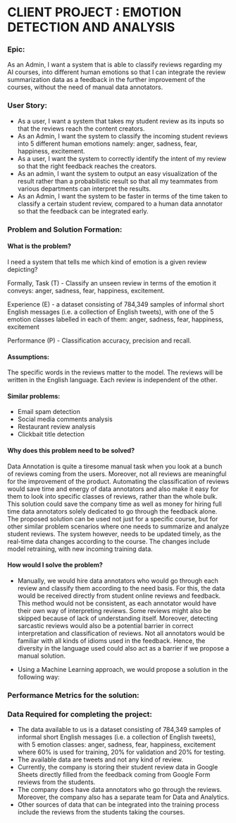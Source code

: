 # **CLIENT PROJECT : EMOTION DETECTION AND ANALYSIS**

### **Epic**:

As an Admin, I want a system that is able to classify reviews regarding my AI courses, into different human emotions so that I can integrate the review summarization data as a feedback in the further improvement of the courses, without the need of manual data annotators.

### **User Story**:

- As a user, I want a system that takes my student review as its inputs so that the reviews reach the content creators.
- As an Admin, I want the system to classify the incoming student reviews into 5 different human emotions namely: anger, sadness, fear, happiness, excitement.
- As a user, I want the system to correctly identify the intent of my review so that the right feedback reaches the creators.
- As an admin, I want the system to output an easy visualization of the result rather than a probabilistic result so that all my teammates from various departments can interpret the results.
- As an Admin, I want the system to be faster in terms of the time taken to classify a certain student review, compared to a human data annotator so that the feedback can be integrated early.


### **Problem and Solution Formation**:

#### What is the problem?
I need a system that tells me which kind of emotion is a given review depicting?


Formally, Task (T) - Classify an unseen review in terms of the emotion it conveys: anger, sadness, fear, happiness, excitement.

Experience (E) - a dataset consisting of 784,349 samples of informal short English messages (i.e. a collection of English tweets), with one of the 5 emotion classes labelled in each of them: anger, sadness, fear, happiness, excitement

Performance (P) - Classification accuracy, precision and recall.

#### Assumptions:

The specific words in the reviews matter to the model.
The reviews will be written in the English language.
Each review is independent of the other.


#### Similar problems:
- Email spam detection
- Social media comments analysis
- Restaurant review analysis
- Clickbait title detection

#### Why does this problem need to be solved?
 Data Annotation is quite a tiresome manual task when you look at a bunch of reviews coming from the users. Moreover, not all reviews are meaningful for the improvement of the product. Automating the classification of reviews would save time and energy of data annotators and also make it easy for them to look into specific classes of reviews, rather than the whole bulk.
This solution could save the company time as well as money for hiring full time data annotators solely dedicated to go through the feedback alone.
The proposed solution can be used not just for a specific course, but for other similar problem scenarios where one needs to summarize and analyze student reviews.
The system however, needs to be updated timely, as the real-time data changes according to the course. The changes include model retraining, with new incoming training data.


#### How would I solve the problem?
- Manually, we would hire data annotators who would go through each review and classify them according to the need basis.
For this, the data would be received directly from student online reviews and feedback.
This method would not be consistent, as each annotator would have their own way of interpreting reviews. Some reviews might also be skipped because of lack of understanding itself. Moreover, detecting sarcastic reviews would also be a potential barrier in correct interpretation and classification of reviews. Not all annotators would be familiar with all kinds of idioms used in the feedback. Hence, the diversity in the language used could also act as a barrier if we propose a manual solution.


- Using a Machine Learning approach, we would propose a solution in the following way:



### **Performance Metrics for the solution**:


 ### **Data Required for completing the project**:
- The data available to us is a dataset consisting of 784,349 samples of informal short English messages (i.e. a collection of English tweets), with 5 emotion classes: anger, sadness, fear, happiness, excitement where 60% is used for training, 20% for validation and 20% for testing.
- The available data are tweets and not any kind of review.
- Currently, the company is  storing their student review data in Google Sheets directly filled from the feedback coming from Google Form reviews from the students.
- The company does have data annotators who go through the reviews. Moreover, the company also has a separate team for Data and Analytics.
- Other sources of data that can be integrated into the training process include the reviews from the students taking the courses.
